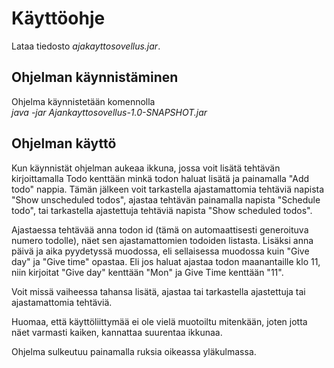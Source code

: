 # Käyttöohje

Lataa tiedosto _ajakayttosovellus.jar_.

## Ohjelman käynnistäminen

Ohjelma käynnistetään komennolla   
_java -jar Ajankayttosovellus-1.0-SNAPSHOT.jar_  

## Ohjelman käyttö
Kun käynnistät ohjelman aukeaa ikkuna, jossa voit lisätä tehtävän kirjoittamalla Todo kenttään minkä todon haluat lisätä ja painamalla "Add todo" nappia. Tämän jälkeen voit tarkastella ajastamattomia tehtäviä napista "Show unscheduled todos", ajastaa tehtävän painamalla napista "Schedule todo", tai tarkastella ajastettuja tehtäviä napista "Show scheduled todos".   
  
Ajastaessa tehtävää anna todon id (tämä on automaattisesti generoituva numero todolle), näet sen ajastamattomien todoiden listasta. Lisäksi anna päivä ja aika pyydetyssä muodossa, eli sellaisessa muodossa kuin "Give day" ja "Give time" opastaa. Eli jos haluat ajastaa todon maanantaille klo 11, niin kirjoitat "Give day" kenttään "Mon" ja Give Time kenttään "11".

Voit missä vaiheessa tahansa lisätä, ajastaa tai tarkastella ajastettuja tai ajastamattomia tehtäviä.  

Huomaa, että käyttöliittymää ei ole vielä muotoiltu mitenkään, joten jotta näet varmasti kaiken, kannattaa suurentaa ikkunaa.   

Ohjelma sulkeutuu painamalla ruksia oikeassa yläkulmassa. 
